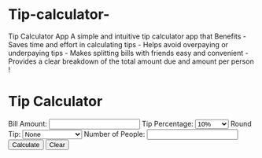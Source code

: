 # Tip-calculator-
  Tip Calculator App A simple and intuitive tip calculator app that    Benefits - Saves time and effort in calculating tips - Helps avoid overpaying or underpaying tips - Makes splitting bills with friends easy and convenient - Provides a clear breakdown of the total amount due and amount per person  !
<!DOCTYPE html>
<html>
<head>
  <title>Tip Calculator</title>
  <style>
    /* CSS styles */
  </style>
</head>
<body>
  <h1>Tip Calculator</h1>
  <form>
    <label>Bill Amount:</label>
    <input type="number" id="bill-amount" step="0.01" min="0.01">
    <span id="bill-error" style="color: red;"></span>
    <label>Tip Percentage:</label>
    <select id="tip-percentage">
      <option value="0.10">10%</option>
      <option value="0.15">15%</option>
      <option value="0.20">20%</option>
      <option value="custom">Custom</option>
    </select>
    <input type="number" id="custom-tip" style="display: none;" step="0.01" min="0">
    <label>Round Tip:</label>
    <select id="round-tip">
      <option value="none">None</option>
      <option value="dollar">To nearest dollar</option>
      <option value="cent">To nearest cent</option>
    </select>
    <label>Number of People:</label>
    <input type="number" id="num-people" min="1">
    <span id="people-error" style="color: red;"></span>
    <button id="calculate">Calculate</button>
    <button id="clear" type="reset">Clear</button>
  </form>
  <p id="result"></p>

  <script>
    // JavaScript code
  </script>
</body>
</html>
